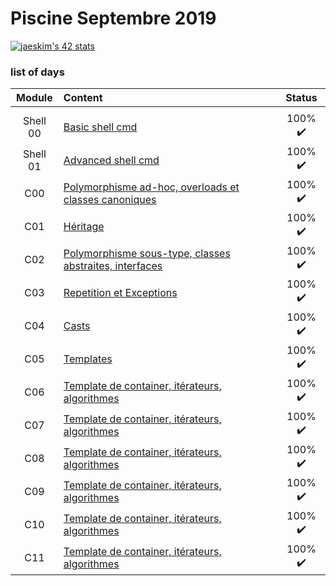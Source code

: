 # Piscine Septembre 2019

[![jaeskim's 42 stats](https://badge42.herokuapp.com/api/stats/alesanto?cursus=C%20Piscine)](https://github.com/JaeSeoKim/badge42)

### list of days


|Module	        |Content		                 				|Status						|
|:-:	          |:--				                				|:-:    					|
|		            |									                  |       					              |
|Shell 00   		|[Basic shell cmd](./Shell00)				|100% :heavy_check_mark:|
|Shell 01	    	|[Advanced shell cmd](./Shell01)			|100% :heavy_check_mark:|
|C00	        	|[Polymorphisme ad-hoc, overloads et classes canoniques](./C00)		|100% :heavy_check_mark:|
|C01          	|[Héritage](./C01)								|100% :heavy_check_mark:|
|C02          	|[Polymorphisme sous-type, classes abstraites, interfaces](./C02)					|100% :heavy_check_mark:|
|C03          	|[Repetition et Exceptions](./C03)						|100% :heavy_check_mark:|
|C04          	|[Casts](./C04)						|100% :heavy_check_mark:|
|C05          	|[Templates](./C05)						|100% :heavy_check_mark:|
|C06          	|[Template de container, itérateurs, algorithmes](./C06)						|100% :heavy_check_mark:|
|C07          	|[Template de container, itérateurs, algorithmes](./C07)						|100% :heavy_check_mark:|
|C08          	|[Template de container, itérateurs, algorithmes](./C08)						|100% :heavy_check_mark:|
|C09          	|[Template de container, itérateurs, algorithmes](./C09)						|100% :heavy_check_mark:|
|C10	          |[Template de container, itérateurs, algorithmes](./C10)						|100% :heavy_check_mark:|
|C11          	|[Template de container, itérateurs, algorithmes](./C11)						|100% :heavy_check_mark:|
